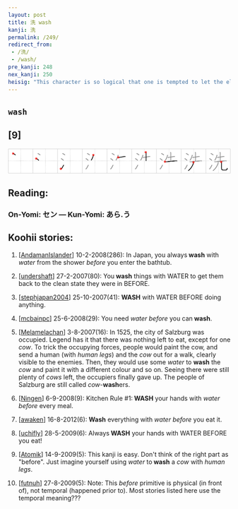 ```yaml
---
layout: post
title: 洗 wash
kanji: 洗
permalink: /249/
redirect_from:
 - /洗/
 - /wash/
pre_kanji: 248
nex_kanji: 250
heisig: "This character is so logical that one is tempted to let the elements speak for themselves: <i>water</i> . . . <i>before</i>. But we have already decided we will not allow such rationalism to creep into our stories. Not even this once. Instead, let us change the character from the Peanuts comic strip called &quot;Pigpen,&quot; who is always preceded by a little cloud of dust and grime, and rename him &quot;<b>Wash</b>-Out.&quot; Everywhere he walks, a spray of <i>water</i> goes <i>before</i> him to sanitize everything he touches."
---
```


## `wash`

## [9]

<div class="stroke"><img src="../images/E6B497.png" /></div>

## Reading:

### On-Yomi: セン &mdash; Kun-Yomi: あら.う

## Koohii stories:

1) [<a href="http://kanji.koohii.com/profile/AndamanIslander">AndamanIslander</a>] 10-2-2008(286): In Japan, you always<strong> wash</strong> with <em>water</em> from the shower <em>before</em> you enter the bathtub. 

2) [<a href="http://kanji.koohii.com/profile/undershaft">undershaft</a>] 27-2-2007(80): You<strong> wash</strong> things with WATER to get them back to the clean state they were in BEFORE. 

3) [<a href="http://kanji.koohii.com/profile/stephjapan2004">stephjapan2004</a>] 25-10-2007(41): <strong>WASH</strong> with WATER BEFORE doing anything. 

4) [<a href="http://kanji.koohii.com/profile/mcbainpc">mcbainpc</a>] 25-6-2008(29): You need <em>water</em> <em>before</em> you can<strong> wash</strong>. 

5) [<a href="http://kanji.koohii.com/profile/Melamelachan">Melamelachan</a>] 3-8-2007(16): In 1525, the city of Salzburg was occupied. Legend has it that there was nothing left to eat, except for one <em>cow</em>. To trick the occupying forces, people would paint the cow, and send a human (with <em>human legs</em>) and the <em>cow</em> out for a walk, clearly visible to the enemies. Then, they would use some <em>water</em> to <strong>wash</strong> the <em>cow</em> and paint it with a different colour and so on. Seeing there were still plenty of <em>cows</em> left, the occupiers finally gave up. The people of Salzburg are still called <em>cow</em>-<strong>wash</strong>ers. 

6) [<a href="http://kanji.koohii.com/profile/Ningen">Ningen</a>] 6-9-2008(9): Kitchen Rule #1:<strong> WASH</strong> your hands with <em>water before</em> every meal. 

7) [<a href="http://kanji.koohii.com/profile/awaken">awaken</a>] 16-8-2012(6): <strong>Wash</strong> everything with <em>water</em> <em>before</em> you eat it. 

8) [<a href="http://kanji.koohii.com/profile/uchifly">uchifly</a>] 28-5-2009(6): Always<strong> WASH</strong> your hands with WATER BEFORE you eat! 

9) [<a href="http://kanji.koohii.com/profile/Atomik">Atomik</a>] 14-9-2009(5): This kanji is easy. Don&#039;t think of the right part as &quot;before&quot;. Just imagine yourself using <em>water</em> to<strong> wash</strong> a <em>cow</em> with <em>human legs</em>. 

10) [<a href="http://kanji.koohii.com/profile/futnuh">futnuh</a>] 27-8-2009(5): Note: This <em>before</em> primitive is physical (in front of), not temporal (happened prior to). Most stories listed here use the temporal meaning??? 
